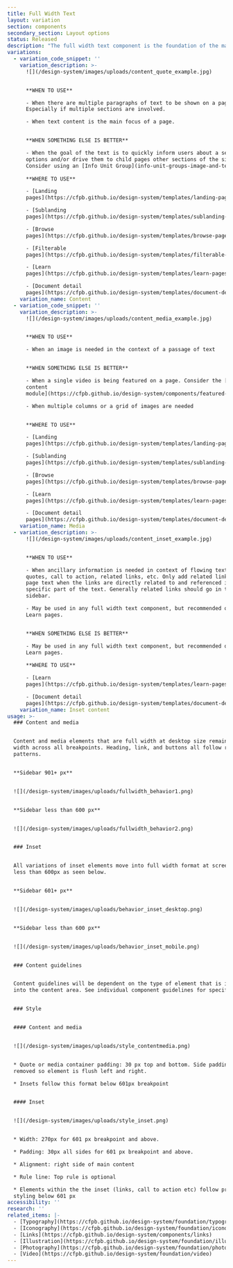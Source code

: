 ```yaml
---
title: Full Width Text
layout: variation
section: components
secondary_section: Layout options
status: Released
description: "The full width text component is the foundation of the main content area of many pages. Spanning the full main content area within a given template, it houses basic text content that follows [our typographic hierarchy](https://cfpb.github.io/design-system/foundation/typography) with the option to add pull quotes, media, inset information, and tables in-line.\n\nMore information about the Full Width Text component can be found at:\n\n<http://cfpb.github.io/design-manual/page-components/fullwidth-text.html>\t\n\nand\n\n<https://cfpb.github.io/capital-framework/components/cf-layout/#custom-content-layouts>"
variations:
  - variation_code_snippet: ''
    variation_description: >-
      ![](/design-system/images/uploads/content_quote_example.jpg)


      **WHEN TO USE**

      - When there are multiple paragraphs of text to be shown on a page.
      Especially if multiple sections are involved.

      - When text content is the main focus of a page.


      **WHEN SOMETHING ELSE IS BETTER**

      - When the goal of the text is to quickly inform users about a set of
      options and/or drive them to child pages other sections of the site.
      Consider using an [Info Unit Group](info-unit-groups-image-and-text).
       
      **WHERE TO USE**

      - [Landing
      pages](https://cfpb.github.io/design-system/templates/landing-pages)

      - [Sublanding
      pages](https://cfpb.github.io/design-system/templates/sublanding-pages)

      - [Browse
      pages](https://cfpb.github.io/design-system/templates/browse-pages)

      - [Filterable
      pages](https://cfpb.github.io/design-system/templates/filterable-pages)

      - [Learn
      pages](https://cfpb.github.io/design-system/templates/learn-pages)

      - [Document detail
      pages](https://cfpb.github.io/design-system/templates/document-detail-pages)
    variation_name: Content
  - variation_code_snippet: ''
    variation_description: >-
      ![](/design-system/images/uploads/content_media_example.jpg)


      **WHEN TO USE**

      - When an image is needed in the context of a passage of text


      **WHEN SOMETHING ELSE IS BETTER**

      - When a single video is being featured on a page. Consider the [featured
      content
      module](https://cfpb.github.io/design-system/components/featured-content-module).

      - When multiple columns or a grid of images are needed


      **WHERE TO USE**

      - [Landing
      pages](https://cfpb.github.io/design-system/templates/landing-pages)

      - [Sublanding
      pages](https://cfpb.github.io/design-system/templates/sublanding-pages)

      - [Browse
      pages](https://cfpb.github.io/design-system/templates/browse-pages)

      - [Learn
      pages](https://cfpb.github.io/design-system/templates/learn-pages)

      - [Document detail
      pages](https://cfpb.github.io/design-system/templates/document-detail-pages)
    variation_name: Media
  - variation_description: >-
      ![](/design-system/images/uploads/content_inset_example.jpg)


      **WHEN TO USE**

      - When ancillary information is needed in context of flowing text, such as
      quotes, call to action, related links, etc. Only add related links within
      page text when the links are directly related to and referenced in a
      specific part of the text. Generally related links should go in the
      sidebar.

      - May be used in any full width text component, but recommended only for
      Learn pages.


      **WHEN SOMETHING ELSE IS BETTER**

      - May be used in any full width text component, but recommended only for
      Learn pages.
       
      **WHERE TO USE**

      - [Learn
      pages](https://cfpb.github.io/design-system/templates/learn-pages)

      - [Document detail
      pages](https://cfpb.github.io/design-system/templates/document-detail-pages)
    variation_name: Inset content
usage: >-
  ### Content and media


  Content and media elements that are full width at desktop size remain full
  width across all breakpoints. Heading, link, and buttons all follow responsive
  patterns.


  **Sidebar 901+ px**


  ![](/design-system/images/uploads/fullwidth_behavior1.png)


  **Sidebar less than 600 px**


  ![](/design-system/images/uploads/fullwidth_behavior2.png)


  ### Inset


  All variations of inset elements move into full width format at screen widths
  less than 600px as seen below.


  **Sidebar 601+ px**


  ![](/design-system/images/uploads/behavior_inset_desktop.png)


  **Sidebar less than 600 px**


  ![](/design-system/images/uploads/behavior_inset_mobile.png)


  ### Content guidelines


  Content guidelines will be dependent on the type of element that is inserted
  into the content area. See individual component guidelines for specifics.


  ### Style


  #### Content and media


  ![](/design-system/images/uploads/style_contentmedia.png)


  * Quote or media container padding: 30 px top and bottom. Side padding is
  removed so element is flush left and right.

  * Insets follow this format below 601px breakpoint


  #### Inset


  ![](/design-system/images/uploads/style_inset.png)


  * Width: 270px for 601 px breakpoint and above.

  * Padding: 30px all sides for 601 px breakpoint and above.

  * Alignment: right side of main content

  * Rule line: Top rule is optional

  * Elements within the the inset (links, call to action etc) follow prefooter
  styling below 601 px
accessibility: ''
research: ''
related_items: |-
  - [Typography](https://cfpb.github.io/design-system/foundation/typography)
  - [Iconography](https://cfpb.github.io/design-system/foundation/iconography)
  - [Links](https://cfpb.github.io/design-system/components/links)
  - [Illustration](https://cfpb.github.io/design-system/foundation/illustration)
  - [Photography](https://cfpb.github.io/design-system/foundation/photography)
  - [Video](https://cfpb.github.io/design-system/foundation/video)
---
```


